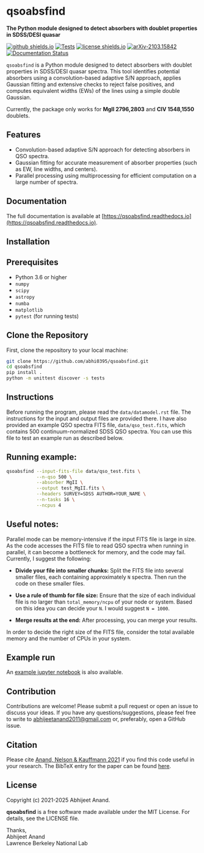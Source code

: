 qsoabsfind
============

**The Python module designed to detect absorbers with doublet properties in SDSS/DESI quasar**

[![github shields.io](https://img.shields.io/badge/GitHub-abhi0395%2Fqsoabsfind-blue.svg?style=flat)](https://github.com/abhi0395/qsoabsfind)
[![Tests](https://github.com/abhi0395/qsoabsfind/actions/workflows/tests.yml/badge.svg)](https://github.com/abhi0395/qsoabsfind/actions)
[![license shields.io](http://img.shields.io/badge/license-MIT-blue.svg?style=flat)](https://github.com/abhi0395/qsoabsfind/blob/main/LICENSE)
[![arXiv-2103.15842](http://img.shields.io/badge/arXiv-2103.15842-orange.svg?style=flat)](https://arxiv.org/abs/2103.15842)
[![Documentation Status](https://readthedocs.org/projects/qsoabsfind/badge/?version=latest)](https://qsoabsfind.readthedocs.io/en/latest/?badge=latest)

`qsoabsfind` is a Python module designed to detect absorbers with doublet properties in SDSS/DESI quasar spectra. This tool identifies potential absorbers using a convolution-based adaptive S/N approach, applies Gaussian fitting and extensive checks to reject false positives, and computes equivalent widths (EWs) of the lines using a simple double Gaussian.

Currently, the package only works for **MgII 2796,2803** and **CIV 1548,1550** doublets.

Features
--------

- Convolution-based adaptive S/N approach for detecting absorbers in QSO spectra.
- Gaussian fitting for accurate measurement of absorber properties (such as EW, line widths, and centers).
- Parallel processing using multiprocessing for efficient computation on a large number of spectra.

Documentation
-------------

The full documentation is available at [https://qsoabsfind.readthedocs.io](https://qsoabsfind.readthedocs.io).

Installation
------------

Prerequisites
-------------

- Python 3.6 or higher
- `numpy`
- `scipy`
- `astropy`
- `numba`
- `matplotlib`
- `pytest` (for running tests)

Clone the Repository
--------------------

First, clone the repository to your local machine:

```sh
git clone https://github.com/abhi0395/qsoabsfind.git
cd qsoabsfind
pip install .
python -m unittest discover -s tests

```

Instructions
-------------

Before running the program, please read the `data/datamodel.rst` file. The instructions for the input and output files are provided there. I have also provided an example QSO spectra FITS file, `data/qso_test.fits`, which contains 500 continuum-normalized SDSS QSO spectra. You can use this file to test an example run as described below.

Running example:
----------------

```sh
qsoabsfind --input-fits-file data/qso_test.fits \
           --n-qso 500 \
           --absorber MgII \
           --output test_MgII.fits \
           --headers SURVEY=SDSS AUTHOR=YOUR_NAME \
           --n-tasks 16 \
           --ncpus 4
```

Useful notes:
-------------

Parallel mode can be memory-intensive if the input FITS file is large in size. As the code accesses the FITS file to read QSO spectra when running in parallel, it can become a bottleneck for memory, and the code may fail. Currently, I suggest the following:

- **Divide your file into smaller chunks:** Split the FITS file into several smaller files, each containing approximately `N` spectra. Then run the code on these smaller files.

- **Use a rule of thumb for file size:** Ensure that the size of each individual file is no larger than `total_memory/ncpu` of your node or system. Based on this idea you can decide your `N`. I would suggest `N = 1000`.

- **Merge results at the end:** After processing, you can merge your results.

In order to decide the right size of the FITS file, consider the total available memory and the number of CPUs in your system.

Example run
-----------

An [example jupyter notebook](https://github.com/abhi0395/qsoabsfind/blob/main/qsoabsfind/nb/example.ipynb) is also available.

Contribution
------------

Contributions are welcome! Please submit a pull request or open an issue to discuss your ideas. If you have any questions/suggestions, please feel free to write to abhijeetanand2011@gmail.com or, preferably, open a GitHub issue.

Citation
--------

Please cite [Anand, Nelson & Kauffmann 2021](https://arxiv.org/abs/2103.15842) if you find this code useful in your research. The BibTeX entry for the paper can be found [here](https://ui.adsabs.harvard.edu/abs/2021MNRAS.504...65A/exportcitation).


License
-------

Copyright (c) 2021-2025 Abhijeet Anand.  

**qsoabsfind** is a free software made available under the MIT License. For details, see the LICENSE file.


Thanks,  
Abhijeet Anand  
Lawrence Berkeley National Lab  

